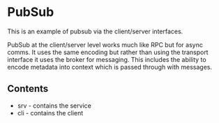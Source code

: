 # PubSub

This is an example of pubsub via the client/server interfaces.

PubSub at the client/server level works much like RPC but for async comms. It uses the same encoding but 
rather than using the transport interface it uses the broker for messaging. This includes the ability 
to encode metadata into context which is passed through with messages.

## Contents

- srv - contains the service
- cli - contains the client

